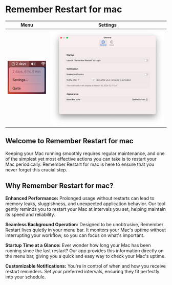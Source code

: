 # Remember Restart for mac

| Menu                              | Settings                              |
| --------------------------------- | ------------------------------------- |
| ![Screenshot](./docs/ss-menu.png) | ![Screenshot](./docs/ss-settings.png) |

## Welcome to Remember Restart for mac

Keeping your Mac running smoothly requires regular maintenance, and one of the simplest yet most effective actions you can take is to restart your Mac periodically.
Remember Restart for mac is here to ensure that you never forget this crucial step.

## Why Remember Restart for mac?

**Enhanced Performance:** Prolonged usage without restarts can lead to memory leaks, sluggishness, and unexpected application behavior. Our tool gently reminds you to restart your Mac at intervals you set, helping maintain its speed and reliability.

**Seamless Background Operation:** Designed to be unobtrusive, Remember Restart lives quietly in your menu bar. It monitors your Mac's uptime without interrupting your workflow, so you can focus on what's important.

**Startup Time at a Glance:** Ever wonder how long your Mac has been running since the last restart? Our app provides this information directly on the menu bar, giving you a quick and easy way to check your Mac's uptime.

**Customizable Notifications:** You're in control of when and how you receive restart reminders. Set your preferred intervals, ensuring they fit perfectly into your schedule.
